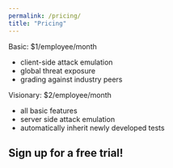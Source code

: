 ```yaml
---
permalink: /pricing/
title: "Pricing"
---
```


Basic:  $1/employee/month
* client-side attack emulation
* global threat exposure
* grading against industry peers

Visionary:  $2/employee/month
* all basic features
* server side attack emulation
* automatically inherit newly developed tests

## Sign up for a free trial!

<script charset="utf-8" type="text/javascript" src="//js.hsforms.net/forms/shell.js"></script>
<script>
  hbspt.forms.create({
	portalId: "8898112",
	formId: "2b1cfdb3-6618-4dd8-86e4-4786274c0d38"
});
</script>